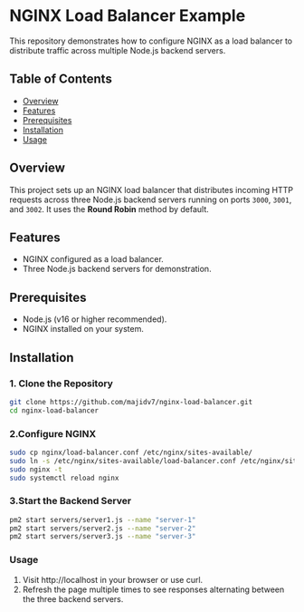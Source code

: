 # NGINX Load Balancer Example

This repository demonstrates how to configure NGINX as a load balancer to distribute traffic across multiple Node.js backend servers.

## Table of Contents
- [Overview](#overview)
- [Features](#features)
- [Prerequisites](#prerequisites)
- [Installation](#installation)
- [Usage](#usage)

## Overview
This project sets up an NGINX load balancer that distributes incoming HTTP requests across three Node.js backend servers running on ports `3000`, `3001`, and `3002`. It uses the **Round Robin** method by default.

## Features
- NGINX configured as a load balancer.
- Three Node.js backend servers for demonstration.

## Prerequisites
- Node.js (v16 or higher recommended).
- NGINX installed on your system.

## Installation

### 1. Clone the Repository
```bash
git clone https://github.com/majidv7/nginx-load-balancer.git
cd nginx-load-balancer
``` 

### 2.Configure NGINX
```bash
sudo cp nginx/load-balancer.conf /etc/nginx/sites-available/
sudo ln -s /etc/nginx/sites-available/load-balancer.conf /etc/nginx/sites-enabled/
sudo nginx -t
sudo systemctl reload nginx
```

### 3.Start the Backend Server
```bash
pm2 start servers/server1.js --name "server-1"
pm2 start servers/server2.js --name "server-2"
pm2 start servers/server3.js --name "server-3"
```

### Usage
1. Visit http://localhost in your browser or use curl.
2. Refresh the page multiple times to see responses alternating between the three backend servers.
